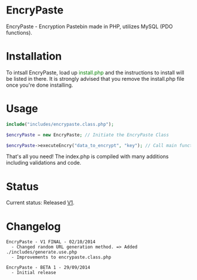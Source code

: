 EncryPaste
==========

EncryPaste - Encryption Pastebin made in PHP, utilizes MySQL (PDO functions).

Installation
=============
To intsall EncryPaste, load up <font color="green"> install.php </font> and the instructions to install will be listed in there.
It is strongly advised that you remove the install.php file once you're done installing.

Usage
=======

```php
include("includes/encrypaste.class.php");

$encryPaste = new EncryPaste; // Initiate the EncryPaste Class

$encryPaste->executeEncry("data_to_encrypt", "key"); // Call main function with 2 params: data and key.

```

That's all you need! The index.php is compiled with many additions including validations and code. 

Status
======

Current status: Released <a href="https://github.com/redrails/EncryPaste/releases/tag/v1">V1</a>.

Changelog
=========

```
EncryPaste - V1 FINAL - 02/10/2014
  - Changed random URL generation method. => Added ./includes/generate.use.php
  - Improvements to encrypaste.class.php

EncryPaste - BETA 1 - 29/09/2014
  - Initial release
  
```
